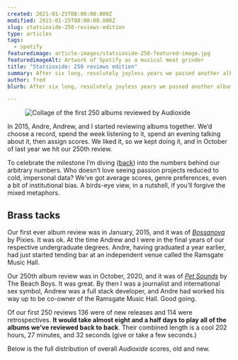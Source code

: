```yaml
---
created: 2021-01-25T08:00:00.000Z
modified: 2021-01-25T08:00:00.000Z
slug: statsioxide-250-reviews-edition
type: articles
tags:
  - spotify
featuredimage: article-images/statsioxide-250-featured-image.jpg
featuredimageAlt: Artwork of Spotify as a musical meat grinder
title: "Statsioxide: 250 reviews edition"
summary: After six long, resolutely joyless years we passed another album review milestone. To celebrate here’s a look at some sweet, sweet data
author: fred
blurb: After six long, resolutely joyless years we passed another album review milestone. To celebrate here’s a look at some sweet, sweet data.

---
```


<figure class="wide">
  <img src="article-images/statsioxide-250-featured-image.jpg" alt="Collage of the first 250 albums reviewed by Audioxide" />
</figure>

In 2015, Andre, Andrew, and I started reviewing albums together. We’d choose a record, spend the week listening to it, spend an evening talking about it, then assign scores. We liked it, so we kept doing it, and in October of last year we hit our 250th review.

To celebrate the milestone I’m diving ([back](/articles/statsioxide-our-first-150-reviews-in-numbers)) into the numbers behind our arbitrary numbers. Who doesn’t love seeing passion projects reduced to cold, impersonal data? We’ve got average scores, genre preferences, even a bit of institutional bias. A birds-eye view, in a nutshell, if you’ll forgive the mixed metaphors. 

## Brass tacks

Our first ever album review was in January, 2015, and it was of [_Bossanova_](/reviews/pixies-bossanova/) by Pixies. It was ok. At the time Andrew and I were in the final years of our respective undergraduate degrees. Andre, having graduated a year earlier, had just started tending bar at an independent venue called the Ramsgate Music Hall.

Our 250th album review was in October, 2020, and it was of [_Pet Sounds_](/reviews/the-beach-boys-pet-sounds) by The Beach Boys. It was great. By then I was a journalist and international sex symbol, Andrew was a full stack developer, and Andre had worked his way up to be co-owner of the Ramsgate Music Hall. Good going.

Of our first 250 reviews 136 were of new releases and 114 were retrospectives. **It would take almost eight and a half days to play all of the albums we’ve reviewed back to back**. Their combined length is a cool 202 hours, 27 minutes, and 32 seconds (give or take a few seconds.)

Below is the full distribution of overall _Audioxide_ scores, old and new.